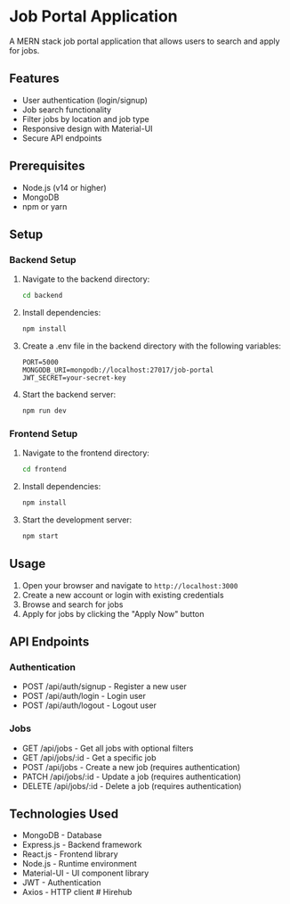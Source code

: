 # Job Portal Application

A MERN stack job portal application that allows users to search and apply for jobs.

## Features

- User authentication (login/signup)
- Job search functionality
- Filter jobs by location and job type
- Responsive design with Material-UI
- Secure API endpoints

## Prerequisites

- Node.js (v14 or higher)
- MongoDB
- npm or yarn

## Setup

### Backend Setup

1. Navigate to the backend directory:
   ```bash
   cd backend
   ```

2. Install dependencies:
   ```bash
   npm install
   ```

3. Create a .env file in the backend directory with the following variables:
   ```
   PORT=5000
   MONGODB_URI=mongodb://localhost:27017/job-portal
   JWT_SECRET=your-secret-key
   ```

4. Start the backend server:
   ```bash
   npm run dev
   ```

### Frontend Setup

1. Navigate to the frontend directory:
   ```bash
   cd frontend
   ```

2. Install dependencies:
   ```bash
   npm install
   ```

3. Start the development server:
   ```bash
   npm start
   ```

## Usage

1. Open your browser and navigate to `http://localhost:3000`
2. Create a new account or login with existing credentials
3. Browse and search for jobs
4. Apply for jobs by clicking the "Apply Now" button

## API Endpoints

### Authentication
- POST /api/auth/signup - Register a new user
- POST /api/auth/login - Login user
- POST /api/auth/logout - Logout user

### Jobs
- GET /api/jobs - Get all jobs with optional filters
- GET /api/jobs/:id - Get a specific job
- POST /api/jobs - Create a new job (requires authentication)
- PATCH /api/jobs/:id - Update a job (requires authentication)
- DELETE /api/jobs/:id - Delete a job (requires authentication)

## Technologies Used

- MongoDB - Database
- Express.js - Backend framework
- React.js - Frontend library
- Node.js - Runtime environment
- Material-UI - UI component library
- JWT - Authentication
- Axios - HTTP client #   H i r e h u b  
 
